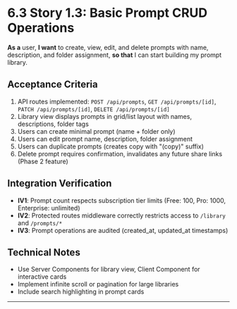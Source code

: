 # 6.3 Story 1.3: Basic Prompt CRUD Operations

**As a** user,
**I want** to create, view, edit, and delete prompts with name, description, and folder assignment,
**so that** I can start building my prompt library.

## Acceptance Criteria

1. API routes implemented: `POST /api/prompts`, `GET /api/prompts/[id]`, `PATCH /api/prompts/[id]`, `DELETE /api/prompts/[id]`
2. Library view displays prompts in grid/list layout with names, descriptions, folder tags
3. Users can create minimal prompt (name + folder only)
4. Users can edit prompt name, description, folder assignment
5. Users can duplicate prompts (creates copy with "(copy)" suffix)
6. Delete prompt requires confirmation, invalidates any future share links (Phase 2 feature)

## Integration Verification

- **IV1**: Prompt count respects subscription tier limits (Free: 100, Pro: 1000, Enterprise: unlimited)
- **IV2**: Protected routes middleware correctly restricts access to `/library` and `/prompts/*`
- **IV3**: Prompt operations are audited (created_at, updated_at timestamps)

## Technical Notes

- Use Server Components for library view, Client Component for interactive cards
- Implement infinite scroll or pagination for large libraries
- Include search highlighting in prompt cards

---
